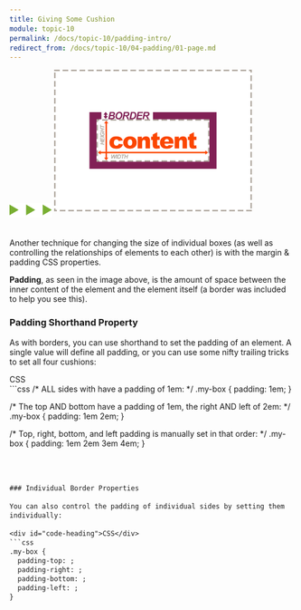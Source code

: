 ```yaml
---
title: Giving Some Cushion
module: topic-10
permalink: /docs/topic-10/padding-intro/
redirect_from: /docs/topic-10/04-padding/01-page.md
---
```


<img src="./../../../img/arrow-divider.svg" style="width: 75px; border: none; margin: 0px 0 20px 0" />

<img src="../img/box-model-padding.gif" alt="padding being added" style="width: 350px; margin: 0 auto 30px;" />

Another technique for changing the size of individual boxes (as well as controlling the relationships of elements to each other) is with the margin & padding CSS properties.

**Padding**, as seen in the image above, is the amount of space between the inner content of the element and the element itself (a border was included to help you see this).

### Padding Shorthand Property
As with borders, you can use shorthand to set the padding of an element. A single value will define all padding, or you can use some nifty trailing tricks to set all four cushions:

<div id="code-heading">CSS</div>
```css
/* ALL sides with have a padding of 1em: */
.my-box {
  padding: 1em;
}

/* The top AND bottom have a padding of 1em, the right AND left of 2em: */
.my-box {
  padding: 1em 2em;
}

/* Top, right, bottom, and left padding is manually set in that order: */
.my-box {
  padding: 1em 2em 3em 4em;
}
```



### Individual Border Properties

You can also control the padding of individual sides by setting them individually:

<div id="code-heading">CSS</div>
```css
.my-box {
  padding-top: ;
  padding-right: ;
  padding-bottom: ;
  padding-left: ;
}
```
